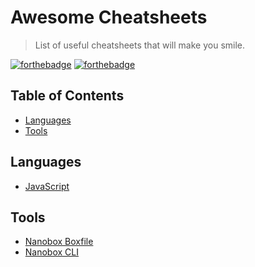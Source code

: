 # Awesome Cheatsheets

> List of useful cheatsheets that will make you smile.

[![forthebadge](http://forthebadge.com/images/badges/as-seen-on-tv.svg)](http://forthebadge.com) [![forthebadge](http://forthebadge.com/images/badges/makes-people-smile.svg)](http://forthebadge.com)

## Table of Contents

- [Languages](#languages)
- [Tools](#tools)

## Languages

- [JavaScript](languages/javascript.js)

## Tools

- [Nanobox Boxfile](tools/nanobox_boxfile.yml)
- [Nanobox CLI](tools/nanobox_cli.sh)
